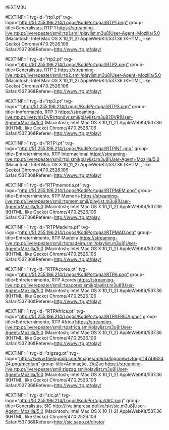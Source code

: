 #EXTM3U

#EXTINF:-1 tvg-id=”rtp1.pt” tvg-logo=”http://51.255.196.214/Logos/KodiPortugal/RTP1.png” group-title=Generalistas, RTP 1 
https://streaming-live.rtp.pt/liverepeater/smil:rtp1.smil/playlist.m3u8|User-Agent=Mozilla/5.0 (Macintosh; Intel Mac OS X 10_11_2) AppleWebKit/537.36 (KHTML, like Gecko) Chrome/47.0.2526.106 Safari/537.36&Referer=http://www.rtp.pt/play/

#EXTINF:-1 tvg-id=”rtp2.pt” tvg-logo=”http://51.255.196.214/Logos/KodiPortugal/RTP2.png” group-title=Generalistas, RTP 2 
https://streaming-live.rtp.pt/liverepeater/smil:rtp2.smil/playlist.m3u8|User-Agent=Mozilla/5.0 (Macintosh; Intel Mac OS X 10_11_2) AppleWebKit/537.36 (KHTML, like Gecko) Chrome/47.0.2526.106 Safari/537.36&Referer=http://www.rtp.pt/play/

#EXTINF:-1 tvg-id=”rtp3.pt” tvg-logo=”"http://51.255.196.214/Logos/KodiPortugal/RTP3.png” group-title=Innformação, RTP 3 
https://streaming-live.rtp.pt/livetvhlsDVR/rtpndvr.smil/playlist.m3u8?DVR|User-Agent=Mozilla/5.0 (Macintosh; Intel Mac OS X 10_11_2) AppleWebKit/537.36 (KHTML, like Gecko) Chrome/47.0.2526.106 Safari/537.36&Referer=http://www.rtp.pt/play/

#EXTINF:-1 tvg-id=”RTPi.pt” tvg-logo=”http://51.255.196.214/Logos/KodiPortugal/RTPINT.png” group-title=Entreternimento, RTP Internacional
https://streaming-live.rtp.pt/liverepeater/smil:rtpi.smil/playlist.m3u8|User-Agent=Mozilla/5.0 (Macintosh; Intel Mac OS X 10_11_2) AppleWebKit/537.36 (KHTML, like Gecko) Chrome/47.0.2526.106 Safari/537.36&Referer=http://www.rtp.pt/play/

#EXTINF:-1 tvg-id=”RTPmemoria.pt” tvg-logo=”http://51.255.196.214/Logos/KodiPortugal/RTPMEM.png” group-title=Entreternimento, RTP Memoria 
https://streaming-live.rtp.pt/liverepeater/smil:rtpmem.smil/playlist.m3u8|User-Agent=Mozilla/5.0 (Macintosh; Intel Mac OS X 10_11_2) AppleWebKit/537.36 (KHTML, like Gecko) Chrome/47.0.2526.106 Safari/537.36&Referer=http://www.rtp.pt/play

#EXTINF:-1 tvg-id=”RTPMadeira.pt” tvg-logo=”http://51.255.196.214/Logos/KodiPortugal/RTPMAD.png” group-title=Entreternimento, RTP Madeira 
https://streaming-live.rtp.pt/liverepeater/smil:rtpmadeira.smil/playlist.m3u8|User-Agent=Mozilla/5.0 (Macintosh; Intel Mac OS X 10_11_2) AppleWebKit/537.36 (KHTML, like Gecko) Chrome/47.0.2526.106 Safari/537.36&Referer=http://www.rtp.pt/play/

#EXTINF:-1 tvg-id=”RTPAçores.pt” tvg-logo=”http://51.255.196.214/Logos/KodiPortugal/RTPA.png” group-title=Entreternimento, RTP Açores
https://streaming-live.rtp.pt/liverepeater/smil:rtpacores.smil/playlist.m3u8|User-Agent=Mozilla/5.0 (Macintosh; Intel Mac OS X 10_11_2) AppleWebKit/537.36 (KHTML, like Gecko) Chrome/47.0.2526.106 Safari/537.36&Referer=http://www.rtp.pt/play/

#EXTINF:-1 tvg-id=”RTPAfrica.pt” tvg-logo=”http://51.255.196.214/Logos/KodiPortugal/RTPAFRICA.png” group-title=Entreternimento, RTP Africa
https://streaming-live.rtp.pt/liverepeater/smil:rtpafrica.smil/playlist.m3u8|User-Agent=Mozilla/5.0 (Macintosh; Intel Mac OS X 10_11_2) AppleWebKit/537.36 (KHTML, like Gecko) Chrome/47.0.2526.106 Safari/537.36&Referer=http://www.rtp.pt/play/

#EXTINF:-1 tvg-id=”zigzag.pt” tvg-logo=”https://www.thelogodb.com/images/media/logonew/vtqqpt1474662424.png/medium” group-title=Animação, ZigZag
https://streaming-live.rtp.pt/liverepeater/smil:zigzag.smil/playlist.m3u8|User-Agent=Mozilla/5.0 (Macintosh; Intel Mac OS X 10_11_2) AppleWebKit/537.36 (KHTML, like Gecko) Chrome/47.0.2526.106 Safari/537.36&Referer=http://www.rtp.pt/play/

#EXTINF:-1 tvg-id="sic.pt" tvg-logo="http://51.255.196.214/Logos/KodiPortugal/SIC.png" group-title=Generalistas, SIC
http://live.impresa.pt/live/sic/sic.m3u8|User-Agent=Mozilla/5.0 (Macintosh; Intel Mac OS X 10_11_2) AppleWebKit/537.36 (KHTML, like Gecko) Chrome/47.0.2526.106 Safari/537.36&Referer=http://sic.sapo.pt/direto/


